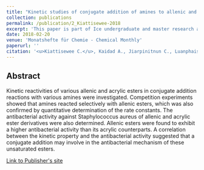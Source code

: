 ```yaml
---
title: "Kinetic studies of conjugate addition of amines to allenic and acrylic esters and their correlation with antibacterial activities against <i>Staphylococcus aureus</i>"
collection: publications
permalink: /publication/2_Kiattisewee-2018
excerpt: 'This paper is part of Ice undergraduate and master research at Mahidol University.'
date: 2018-02-20
venue: 'Monatshefte für Chemie - Chemical Monthly'
paperurl: ''
citation: '<u>Kiattisewee C.</u>, Kaidad A., Jiarpinitnun C., Luanphaisarnnont T.<sup>†</sup> (2018). &quot;Kinetic studies of conjugate addition of amines to allenic and acrylic esters and their correlation with antibacterial activities against <i>Staphylococcus aureus</i>.&quot; <i>Monatshefte für Chemie - Chemical Monthly</i>. 149:1059–1068.'
---
```


## Abstract

Kinetic reactivities of various allenic and acrylic esters in conjugate addition reactions with various amines were investigated. Competition experiments showed that amines reacted selectively with allenic esters, which was also confirmed by quantitative determination of the rate constants. The antibacterial activity against Staphylococcus aureus of allenic and acrylic ester derivatives were also determined. Allenic esters were found to exhibit a higher antibacterial activity than its acrylic counterparts. A correlation between the kinetic property and the antibacterial activity suggested that a conjugate addition may involve in the antibacterial mechanism of these unsaturated esters.

[Link to Publisher's site](https://link.springer.com/article/10.1007/s00706-018-2175-1)
